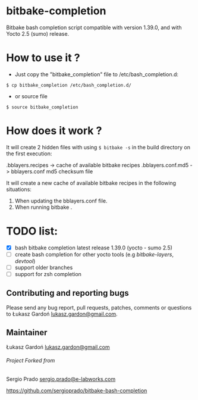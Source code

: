 # bitbake-completion

Bitbake bash completion script compatible with version 1.39.0,
and with Yocto 2.5 (sumo) release.

# How to use it ?

- Just copy the "bitbake_completion" file to /etc/bash_completion.d:

`
$ cp bitbake_completion /etc/bash_completion.d/
`

- or source file

`
$ source bitbake_completion
`

# How does it work ?

It will create 2 hidden files with using `$ bitbake -s` in the build directory
on the first execution:

.bblayers.recipes -> cache of available bitbake recipes
.bblayers.conf.md5 -> bblayers.conf md5 checksum file

It will create a new cache of available bitbake recipes in the 
following situations:

1. When updating the bblayers.conf file.
2. When running bitbake <TAB>.

# TODO list:
- [x] bash bitbake completion latest release 1.39.0 (yocto - sumo 2.5)
- [ ] create bash completion for other yocto tools (e.g *bitbake-layers*, *devtool*)
- [ ] support older branches
- [ ] support for zsh completion

## Contributing and reporting bugs

Please send any bug report, pull requests, patches, comments or questions 
to Łukasz Gardoń <lukasz.gardon@gmail.com>.


## Maintainer
Łukasz Gardoń <lukasz.gardon@gmail.com>


###### Project Forked from
Sergio Prado <sergio.prado@e-labworks.com>

https://github.com/sergioprado/bitbake-bash-completion

